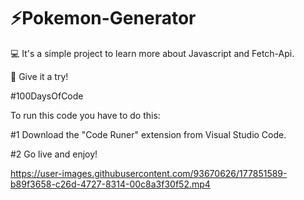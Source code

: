 # ⚡Pokemon-Generator

💻 It's a simple project to learn more about Javascript and Fetch-Api.

👊 Give it a try!

#100DaysOfCode

To run this code you have to do this:

#1 Download the "Code Runer" extension from Visual Studio Code.

#2 Go live and enjoy!


https://user-images.githubusercontent.com/93670626/177851589-b89f3658-c26d-4727-8314-00c8a3f30f52.mp4

